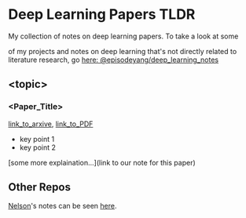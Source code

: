 # Deep Learning Papers TLDR

My collection of notes on deep learning papers.  To take a look at some

of my projects and notes on deep learning that's not directly related to literature research, go [here: @episodeyang/deep_learning_notes](https://github.com/episodeyang/deep_learning_notes#notes-on-deep-learning)

## \<topic\>

### \<Paper_Title\>

[link_to_arxive](), [link_to_PDF]()

- key point 1
- key point 2

[some more explaination...](link to our note for this paper)

## Other Repos

[Nelson](https://github.com/nelsonleung)'s notes can be seen [here](https://github.com/nelsonleung/deep-learning-papers-reading-notes).

